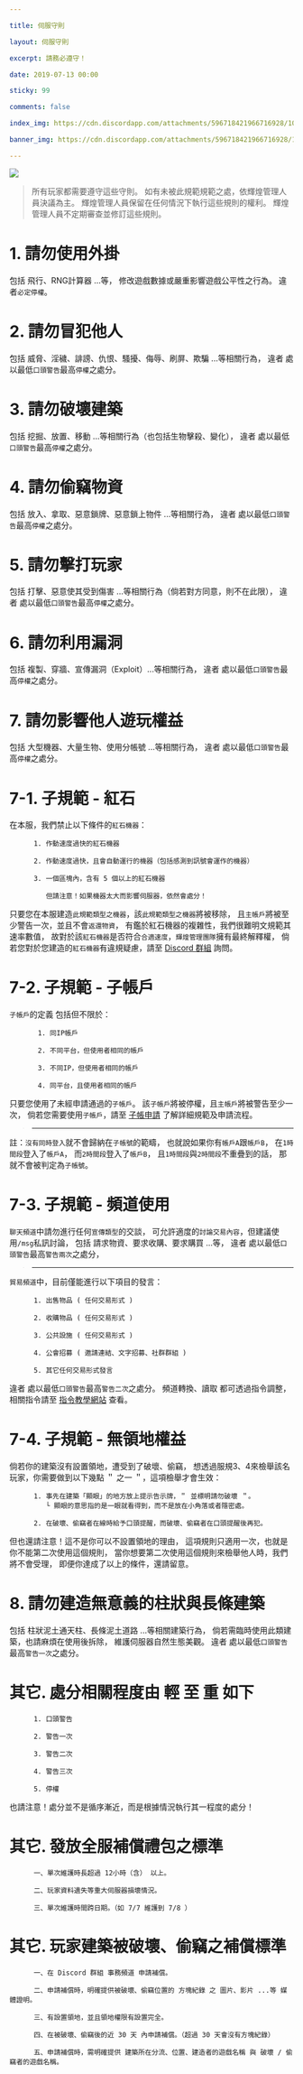 ```yaml
---

title: 伺服守則

layout: 伺服守則

excerpt: 請務必遵守！

date: 2019-07-13 00:00

sticky: 99

comments: false

index_img: https://cdn.discordapp.com/attachments/596718421966716928/1088834346238087178/newyear.png

banner_img: https://cdn.discordapp.com/attachments/596718421966716928/1088834346238087178/newyear.png

---
```



![](https://media.discordapp.net/attachments/596718421966716928/971190210928992267/AddText_05-04-06.36.35.png)

> 所有玩家都需要遵守這些守則。
> 如有未被此規範規範之處，依輝煌管理人員決議為主。
> 輝煌管理人員保留在任何情況下執行這些規則的權利。
> 輝煌管理人員不定期審查並修訂這些規則。

# 1. 請勿使用外掛

包括 飛行、RNG計算器 ...等，
修改遊戲數據或嚴重影響遊戲公平性之行為。
違者` 必定停權 `。

# 2. 請勿冒犯他人

包括 威脅、淫穢、誹謗、仇恨、騷擾、侮辱、刷屏、欺騙 ...等相關行為，
違者 處以最低` 口頭警告 `最高` 停權 `之處分。

# 3. 請勿破壞建築

包括 挖掘、放置、移動 ...等相關行為（也包括生物擊殺、變化），
違者 處以最低` 口頭警告 `最高` 停權 `之處分。

# 4. 請勿偷竊物資

包括 放入、拿取、惡意鎖牌、惡意鎖上物件 ...等相關行為，
違者 處以最低` 口頭警告 `最高` 停權 `之處分。

# 5. 請勿擊打玩家

包括 打擊、惡意使其受到傷害 ...等相關行為（倘若對方同意，則不在此限），
違者 處以最低` 口頭警告 `最高` 停權 `之處分。

# 6. 請勿利用漏洞

包括 複製、穿牆、宣傳漏洞（Exploit）...等相關行為，
違者 處以最低` 口頭警告 `最高` 停權 `之處分。

# 7. 請勿影響他人遊玩權益

包括 大型機器、大量生物、使用分帳號 ...等相關行為，
違者 處以最低` 口頭警告 `最高` 停權 `之處分。

# 7-1. 子規範 - 紅石

在本服，我們禁止以下條件的` 紅石機器 `：

          1. 作動速度過快的紅石機器

          2. 作動速度過快，且會自動運行的機器（包括感測到訊號會運作的機器）
          
          3. 一個區塊內，含有 5 個以上的紅石機器
          
             但請注意！如果機器太大而影響伺服器，依然會處分！

只要您在本服建造` 此規範類型之機器 `，該` 此規範類型之機器 `將被移除，
且` 主帳戶 `將被至少警告一次，並且不會` 返還物資 `，
有鑑於紅石機器的複雜性，我們很難明文規範其速率數值，
故對於該` 紅石機器 `是否符合` 合適速度 `，` 輝煌管理團隊 `擁有最終解釋權，
倘若您對於您建造的` 紅石機器 `有違規疑慮，請至 [Discord 群組](https://discord.com/invite/5MHGpAFGEN) 詢問。

# 7-2. 子規範 - 子帳戶

` 子帳戶 `的定義 包括但不限於：

           1. 同IP帳戶

           2. 不同平台，但使用者相同的帳戶

           3. 不同IP，但使用者相同的帳戶

           4. 同平台，且使用者相同的帳戶

只要您使用了未經申請通過的` 子帳戶 `。
該` 子帳戶 `將被停權，且` 主帳戶 `將被警告至少一次，
倘若您需要使用` 子帳戶 `，請至 [子帳申請](https://www.brilliantw.net/子帳申請) 了解詳細規範及申請流程。

> ---

註：` 沒有同時登入 `就不會歸納在` 子帳號 `的範疇，
也就說如果你有` 帳戶A `跟` 帳戶B `，
在` 1時間段 `登入了` 帳戶A `，
而` 2時間段 `登入了` 帳戶B `，
且` 1時間段 `與` 2時間段 `不重疊到的話，
那就不會被判定為` 子帳號 `。

# 7-3. 子規範 - 頻道使用

` 聊天頻道 `中請勿進行任何` 宣傳類型 `的交談，
可允許適度的` 討論交易內容 `，但建議使用` /msg `私訊討論，
包括 請求物資、要求收購、要求購買 ...等，
違者 處以最低` 口頭警告 `最高` 警告兩次 `之處分，

> ---

` 貿易頻道 `中，目前僅能進行以下項目的發言：

          1. 出售物品 ( 任何交易形式 )

          2. 收購物品 ( 任何交易形式 )

          3. 公共設施 ( 任何交易形式 )

          4. 公會招募 ( 邀請連結、文字招募、社群群組 )

          5. 其它任何交易形式發言

違者 處以最低` 口頭警告 `最高` 警告二次 `之處分。
頻道轉換、讀取 都可透過指令調整，相關指令請至 [指令教學網站](https://www.brilliantw.net/指令教學#頻道指令) 查看。

# 7-4. 子規範 - 無領地權益

倘若你的建築沒有設置領地，遭受到了破壞、偷竊，
想透過服規3、4來檢舉該名玩家，你需要做到以下幾點 ＂ 之一 ＂，這項檢舉才會生效：

          1. 事先在建築「顯眼」的地方放上提示告示牌，＂ 並標明請勿破壞 ＂。
             └ 顯眼的意思指的是一眼就看得到，而不是放在小角落或者隱密處。
             
          2. 在破壞、偷竊者在線時給予口頭提醒，而破壞、偷竊者在口頭提醒後再犯。

但也還請注意！這不是你可以不設置領地的理由，
這項規則只適用一次，也就是你不能第二次使用這個規則，
當你想要第二次使用這個規則來檢舉他人時，我們將不會受理，
即便你達成了以上的條件，還請留意。

# 8. 請勿建造無意義的柱狀與長條建築

包括 柱狀泥土通天柱、長條泥土道路 ...等相關建築行為，
倘若需臨時使用此類建築，也請麻煩在使用後拆除，
維護伺服器自然生態美觀。
違者 處以最低` 口頭警告 `最高` 警告一次 `之處分。

# 其它. 處分相關程度由 輕 至 重 如下

          1. 口頭警告

          2. 警告一次

          3. 警告二次

          4. 警告三次

          5. 停權  

也請注意！處分並不是循序漸近，而是根據情況執行其一程度的處分！

# 其它. 發放全服補償禮包之標準

          一、單次維護時長超過 12小時（含） 以上。
          
          二、玩家資料遺失等重大伺服器損壞情況。
          
          三、單次維護時間跨日期。（如 7/7 維護到 7/8 ）

# 其它. 玩家建築被破壞、偷竊之補償標準

          一、在 Discord 群組 事務頻道 申請補償。
          
          二、申請補償時，明確提供被破壞、偷竊位置的 方塊紀錄 之 圖片、影片 ...等 媒體證明。
          
          三、有設置領地，並且領地權限有設置完全。
          
          四、在被破壞、偷竊後的近 30 天 內申請補償。（超過 30 天會沒有方塊紀錄）
          
          五、申請補償時，需明確提供 建築所在分流、位置、建造者的遊戲名稱 與 破壞 / 偷竊者的遊戲名稱。

